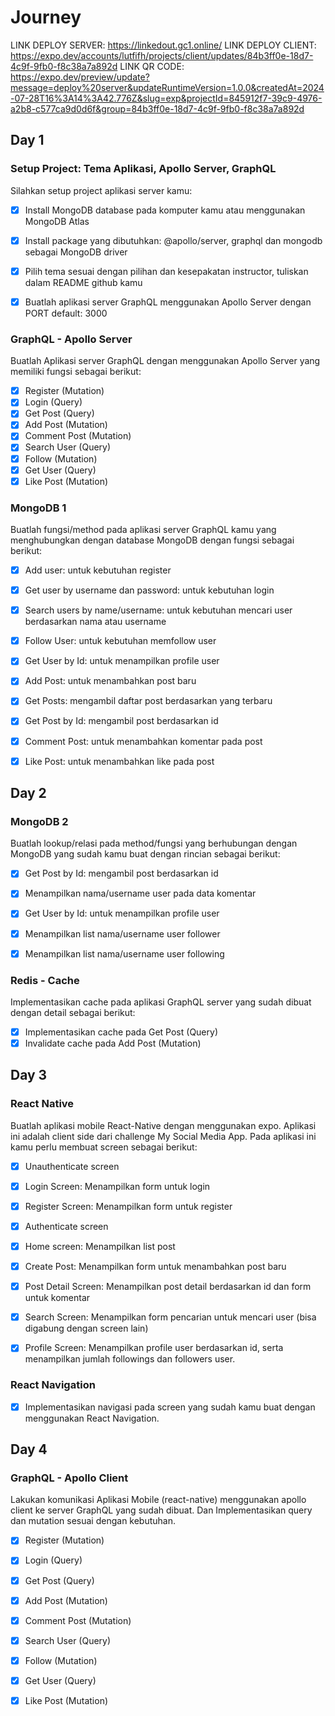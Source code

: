 # Journey
LINK DEPLOY SERVER: https://linkedout.gc1.online/
LINK DEPLOY CLIENT: https://expo.dev/accounts/lutfifh/projects/client/updates/84b3ff0e-18d7-4c9f-9fb0-f8c38a7a892d
LINK QR CODE: https://expo.dev/preview/update?message=deploy%20server&updateRuntimeVersion=1.0.0&createdAt=2024-07-28T16%3A14%3A42.776Z&slug=exp&projectId=845912f7-39c9-4976-a2b8-c577ca9d0d6f&group=84b3ff0e-18d7-4c9f-9fb0-f8c38a7a892d
## Day 1

### Setup Project: Tema Aplikasi, Apollo Server, GraphQL
Silahkan setup project aplikasi server kamu:
- [x] Install MongoDB database pada komputer kamu atau menggunakan MongoDB Atlas
- [x] Install package yang dibutuhkan: @apollo/server, graphql dan mongodb sebagai MongoDB driver
- [x] Pilih tema sesuai dengan pilihan dan kesepakatan instructor, tuliskan dalam README github kamu
- [x] Buatlah aplikasi server GraphQL menggunakan Apollo Server dengan PORT default: 3000


### GraphQL - Apollo Server
Buatlah Aplikasi server GraphQL dengan menggunakan Apollo Server yang memiliki fungsi sebagai berikut:
- [x] Register (Mutation)
- [x] Login (Query)
- [x] Get Post (Query)
- [x] Add Post (Mutation)
- [x] Comment Post (Mutation)
- [x] Search User (Query)
- [x] Follow (Mutation)
- [x] Get User (Query)
- [x] Like Post (Mutation)

### MongoDB 1
Buatlah fungsi/method pada aplikasi server GraphQL kamu yang menghubungkan dengan database MongoDB dengan fungsi sebagai berikut:
- [x] Add user: untuk kebutuhan register
- [x] Get user by username dan password: untuk kebutuhan login
- [x] Search users by name/username: untuk kebutuhan mencari user berdasarkan nama atau username
- [x] Follow User: untuk kebutuhan memfollow user
- [x] Get User by Id: untuk menampilkan profile user
- [x] Add Post: untuk menambahkan post baru
- [x] Get Posts: mengambil daftar post berdasarkan yang terbaru
- [x] Get Post by Id: mengambil post berdasarkan id
- [x] Comment Post: untuk menambahkan komentar pada post
- [x] Like Post: untuk menambahkan like pada post


## Day 2

### MongoDB 2
Buatlah lookup/relasi pada method/fungsi yang berhubungan dengan MongoDB yang sudah kamu buat dengan rincian sebagai berikut:
- [x] Get Post by Id: mengambil post berdasarkan id
- [x] Menampilkan nama/username user pada data komentar

- [x] Get User by Id: untuk menampilkan profile user
- [x] Menampilkan list nama/username user follower
- [x] Menampilkan list nama/username user following


### Redis - Cache
Implementasikan cache pada aplikasi GraphQL server yang sudah dibuat dengan detail sebagai berikut:
- [x] Implementasikan cache pada Get Post (Query)
- [x] Invalidate cache pada Add Post (Mutation)

## Day 3
### React Native
Buatlah aplikasi mobile React-Native dengan menggunakan expo. Aplikasi ini adalah client side dari challenge My Social Media App.
Pada aplikasi ini kamu perlu membuat screen sebagai berikut:
- [x] Unauthenticate screen
- [x] Login Screen: Menampilkan form untuk login
- [x] Register Screen: Menampilkan form untuk register

- [x] Authenticate screen
- [x] Home screen: Menampilkan list post
- [x] Create Post: Menampilkan form untuk menambahkan post baru
- [x] Post Detail Screen: Menampilkan post detail berdasarkan id dan form untuk komentar
- [x] Search Screen: Menampilkan form pencarian untuk mencari user (bisa digabung dengan screen lain)
- [x] Profile Screen: Menampilkan profile user berdasarkan id, serta menampilkan jumlah followings dan followers user.


### React Navigation
- [x] Implementasikan navigasi pada screen yang sudah kamu buat dengan menggunakan React Navigation.


## Day 4
### GraphQL - Apollo Client
Lakukan komunikasi Aplikasi Mobile (react-native) menggunakan apollo client ke server GraphQL  yang sudah dibuat. Dan Implementasikan query dan mutation sesuai dengan kebutuhan.
- [x] Register (Mutation)
- [x] Login (Query)
- [x] Get Post (Query)
- [x] Add Post (Mutation)
- [x] Comment Post (Mutation)
- [x] Search User (Query)
- [x] Follow (Mutation)
- [x] Get User (Query)
- [x] Like Post (Mutation)

